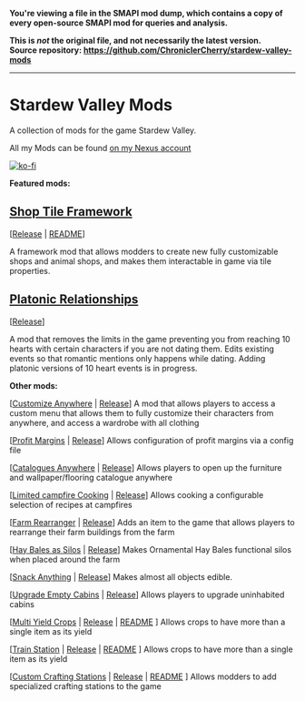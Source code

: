 **You're viewing a file in the SMAPI mod dump, which contains a copy of every open-source SMAPI mod
for queries and analysis.**

**This is _not_ the original file, and not necessarily the latest version.**  
**Source repository: https://github.com/ChroniclerCherry/stardew-valley-mods**

----

# Stardew Valley Mods
A collection of mods for the game Stardew Valley.

All my Mods can be found [on my Nexus account](https://www.nexusmods.com/stardewvalley/users/3590100?tab=user+files)

[![ko-fi](https://www.ko-fi.com/img/githubbutton_sm.svg)](https://ko-fi.com/L3L61RYLE)

**Featured mods:**

## [Shop Tile Framework](tree/master/ShopTileFramework)
[[Release](https://www.nexusmods.com/stardewvalley/mods/5005) | [README](/ShopTileFramework/README.md)]

A framework mod that allows modders to create new fully customizable shops and animal shops, and makes them interactable in game via tile properties.

## [Platonic Relationships](tree/master/PlatonicRelationships)
[[Release](https://www.nexusmods.com/stardewvalley/mods/4668)]

A mod that removes the limits in the game preventing you from reaching 10 hearts with certain characters if you are not dating them. Edits existing events so that romantic mentions only happens while dating. Adding platonic versions of 10 heart events is in progress.

**Other mods:**

[[Customize Anywhere](tree/master/CustomizeAnywhere) | [Release](https://www.nexusmods.com/stardewvalley/mods/4734)] A mod that allows players to access a custom menu that allows them to fully customize their characters from anywhere, and access a wardrobe with all clothing

[[Profit Margins](tree/master/ProfitMargins) | [Release](https://www.nexusmods.com/stardewvalley/mods/4663)] Allows configuration of profit margins via a config file

[[Catalogues Anywhere](tree/master/CataloguesAnywhere) | [Release](https://www.nexusmods.com/stardewvalley/mods/4949)] Allows players to open up the furniture and wallpaper/flooring catalogue anywhere

[[Limited campfire Cooking](tree/master/LimitedCampfireCooking) | [Release](https://www.nexusmods.com/stardewvalley/mods/4971)] Allows cooking a configurable selection of recipes at campfires

[[Farm Rearranger](tree/master/FarmRearranger) | [Release](https://www.nexusmods.com/stardewvalley/mods/5142)] Adds an item to the game that allows players to rearrange their farm buildings from the farm

[[Hay Bales as Silos](tree/master/HayBalesSilo) | [Release](https://www.nexusmods.com/stardewvalley/mods/5151)] Makes Ornamental Hay Bales functional silos when placed around the farm

[[Snack Anything](tree/master/SnackEverything) | [Release](https://www.nexusmods.com/stardewvalley/mods/5196)] Makes almost all objects edible.

[[Upgrade Empty Cabins](tree/master/UpgradeEmptyCabins) | [Release](https://www.nexusmods.com/stardewvalley/mods/5253)] Allows players to upgrade uninhabited cabins

[[Multi Yield Crops](tree/master/MultiYieldCrops) | [Release](https://www.nexusmods.com/stardewvalley/mods/6069) | [README](MultiYieldCrops/README.md) ] Allows crops to have more than a single item as its yield

[[Train Station](tree/master/TrainStation/TrainStation) | [Release](https://www.nexusmods.com/stardewvalley/mods/6183) | [README](/TrainStation/TrainStation/README.md) ] Allows crops to have more than a single item as its yield

[[Custom Crafting Stations](tree/master/CustomCraftingStation) | [Release](https://www.nexusmods.com/stardewvalley/mods/6293) | [README](/CustomCraftingStation/README.md) ] Allows modders to add specialized crafting stations to the game
